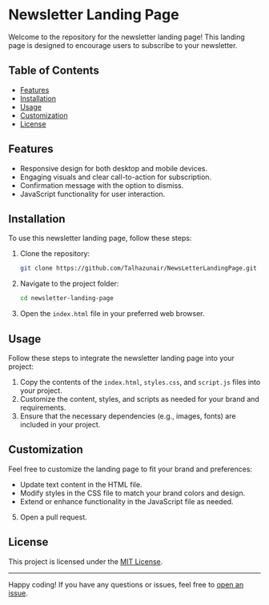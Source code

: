 # Newsletter Landing Page

Welcome to the repository for the newsletter landing page! This landing page is designed to encourage users to subscribe to your newsletter.

## Table of Contents
- [Features](#features)
- [Installation](#installation)
- [Usage](#usage)
- [Customization](#customization)
- [License](#license)

## Features

- Responsive design for both desktop and mobile devices.
- Engaging visuals and clear call-to-action for subscription.
- Confirmation message with the option to dismiss.
- JavaScript functionality for user interaction.

## Installation

To use this newsletter landing page, follow these steps:

1. Clone the repository:

    ```bash
    git clone https://github.com/Talhazunair/NewsLetterLandingPage.git
    ```

2. Navigate to the project folder:

    ```bash
    cd newsletter-landing-page
    ```

3. Open the `index.html` file in your preferred web browser.

## Usage

Follow these steps to integrate the newsletter landing page into your project:

1. Copy the contents of the `index.html`, `styles.css`, and `script.js` files into your project.
2. Customize the content, styles, and scripts as needed for your brand and requirements.
3. Ensure that the necessary dependencies (e.g., images, fonts) are included in your project.

## Customization

Feel free to customize the landing page to fit your brand and preferences:

- Update text content in the HTML file.
- Modify styles in the CSS file to match your brand colors and design.
- Extend or enhance functionality in the JavaScript file as needed.

5. Open a pull request.

## License

This project is licensed under the [MIT License](LICENSE).

---

Happy coding! If you have any questions or issues, feel free to [open an issue](https://github.com/Talhazunair/newsletter-landing-page/issues).
